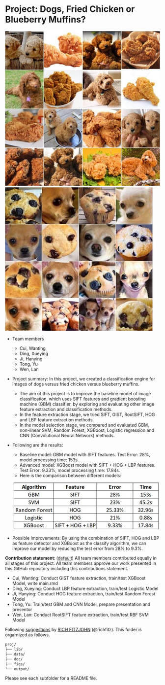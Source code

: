 # Project: Dogs, Fried Chicken or Blueberry Muffins?
![image](figs/chicken.jpg)
![image](figs/muffin.jpg)

+ Team members
	+ Cui, Wanting
	+ Ding, Xueying
	+ Ji, Hanying
	+ Tong, Yu
	+ Wen, Lan

+ Project summary: In this project, we created a classification engine for images of dogs versus fried chicken versus blueberry muffins. 
	+ The aim of this project is to improve the baseline model of image classification, which uses SIFT features and gradient boosting machine (GBM) classifier, by exploring and evaluating other image feature extraction and classification methods.
	+ In the feature extraction stage, we tried SIFT, GIST, RootSIFT, HOG and LBP feature extraction methods.
	+ In the model selection stage, we compared and evaluated GBM, non-linear SVM, Random Forest, XGBoost, Logistic regression and CNN (Convolutional Neural Network) methods.

+ Following are the results:
	+ Baseline model: GBM model with SIFT features. Test Error: 28%, model processing time: 153s.
	+ Advanced model: XGBoost model with SIFT + HOG + LBP features. Test Error: 9.33%, model processing time: 17.84s.
	+ Here is the comparison between different models: 
	
	![image](figs/Compare.JPG)

+ Possible Improvements: 
  By using the combination of SIFT, HOG and LBP as feature detector and XGBoost as the classify algorithm, we can improve our model by reducing the test error from 28% to 9.3%.

**Contribution statement**: ([default](doc/a_note_on_contributions.md)) All team members contributed equally in all stages of this project. All team members approve our work presented in this GitHub repository including this contributions statement.
+ Cui, Wanting: Conduct GIST feature extraction, train/test XGBoost Model, write main.rmd
+ Ding, Xueying: Conduct LBP feature extraction, train/test Logistic Model
+ Ji, Hanying: Conduct HOG feature extraction, train/test Random Forest Model
+ Tong, Yu: Train/test GBM and CNN Model, prepare presentation and presentor
+ Wen, Lan: Conduct RootSIFT feature extraction, train/test RBF SVM Model

Following [suggestions](http://nicercode.github.io/blog/2013-04-05-projects/) by [RICH FITZJOHN](http://nicercode.github.io/about/#Team) (@richfitz). This folder is orgarnized as follows.

```
proj/
├── lib/
├── data/
├── doc/
├── figs/
└── output/
```

Please see each subfolder for a README file.
